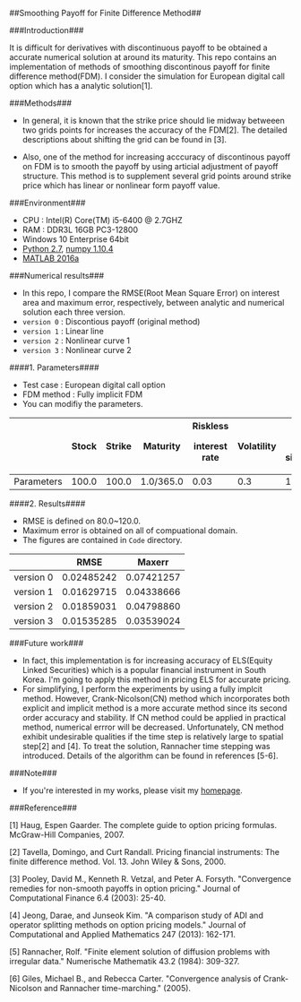 ##Smoothing Payoff for Finite Difference Method##

###Introduction###

It is difficult for derivatives with discontinuous payoff to be obtained a accurate numerical solution at around its maturity. This repo contains an implementation of methods of smoothing discontinous payoff for finite difference method(FDM). I consider the simulation for European digital call option which has a analytic solution\[1\]. 

###Methods###

- In general, it is known that the strike price should lie midway betweeen two grids points for increases the accuracy of the FDM[2]. The detailed descriptions about shifting the grid can be found in [3].

- Also, one of the method for increasing acccuracy of discontinous payoff on FDM is to smooth the payoff by using articial adjustment of payoff structure. This method is to supplement several grid points around strike price which has linear or nonlinear form payoff value.


###Environment###

- CPU : Intel(R) Core(TM) i5-6400 @ 2.7GHZ
- RAM : DDR3L 16GB PC3-12800
- Windows 10 Enterprise 64bit
- [Python 2.7](https://www.python.org/), [numpy 1.10.4](http://www.numpy.org/)
- [MATLAB 2016a](www.mathworks.com/products/matlab/)



###Numerical results###
- In this repo, I compare the RMSE(Root Mean Square Error) on interest area and maximum error, respectively, between analytic and numerical solution each three version.
- `version 0` : Discontious payoff (original method)
- `version 1` : Linear line
- `version 2` : Nonlinear curve 1
- `version 3` : Nonlinear curve 2

####1. Parameters####
- Test case : European digital call option
- FDM method : Fully implicit FDM
- You can modifiy the parameters.

|            | Stock | Strike | Maturity  | Riskless  <p>interest rate</p> | Volatility | Number <p>of simulations</p> | Cash  |
|------------|-------|--------|-----------|-------------------------|------------|-----------------------|-------|
| Parameters | 100.0 | 100.0  | 1.0/365.0 | 0.03                    | 0.3        | 10, 10, 10            | 100.0 |

####2. Results####
- RMSE is defined on 80.0~120.0.
- Maximum error is obtained on all of compuational domain.
- The figures are contained in `Code` directory.

|           | RMSE       | Maxerr     |
|-----------|------------|------------|
| version 0 | 0.02485242 | 0.07421257 |
| version 1 | 0.01629715 | 0.04338666 |
| version 2 | 0.01859031 | 0.04798860 |
| version 3 | 0.01535285 | 0.03539024 |


###Future work###
- In fact, this implementation is for increasing accuracy of ELS(Equity Linked Securities) which is a popular financial instrument in South Korea. I'm going to apply this method in pricing ELS for accurate pricing.
- For simplifying, I perform the experiments by using a fully implcit method. However, Crank-Nicolson(CN) method which incorporates both explicit and implicit method is a more accurate method since its second order accuracy and stability. If CN method could be applied in practical method, numerical errror will be decreased. Unfortunately, CN method exhibit undesirable qualities if the time step is relatively large to spatial step[2] and [4]. To treat the solution, Rannacher time stepping was introduced. Details of the algorithm can be found in references [5-6].


###Note###
- If you're interested in my works, please visit my [homepage](https://sites.google.com/site/yoomh1989/).

###Reference###

\[1\] Haug, Espen Gaarder. The complete guide to option pricing formulas. McGraw-Hill Companies, 2007.

\[2\] Tavella, Domingo, and Curt Randall. Pricing financial instruments: The finite difference method. Vol. 13. John Wiley & Sons, 2000.

\[3\] Pooley, David M., Kenneth R. Vetzal, and Peter A. Forsyth. "Convergence remedies for non-smooth payoffs in option pricing." Journal of Computational Finance 6.4 (2003): 25-40.

\[4\] Jeong, Darae, and Junseok Kim. "A comparison study of ADI and operator splitting methods on option pricing models." Journal of Computational and Applied Mathematics 247 (2013): 162-171.

\[5\] Rannacher, Rolf. "Finite element solution of diffusion problems with irregular data." Numerische Mathematik 43.2 (1984): 309-327.

\[6\] Giles, Michael B., and Rebecca Carter. "Convergence analysis of Crank-Nicolson and Rannacher time-marching." (2005).